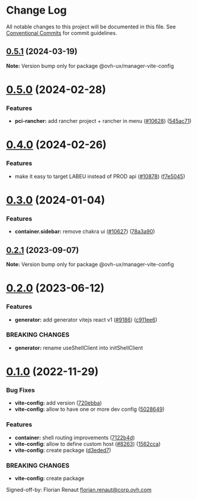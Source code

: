 # Change Log

All notable changes to this project will be documented in this file.
See [Conventional Commits](https://conventionalcommits.org) for commit guidelines.

## [0.5.1](https://github.com/ovh/manager/compare/@ovh-ux/manager-vite-config@0.5.0...@ovh-ux/manager-vite-config@0.5.1) (2024-03-19)

**Note:** Version bump only for package @ovh-ux/manager-vite-config





# [0.5.0](https://github.com/ovh/manager/compare/@ovh-ux/manager-vite-config@0.4.0...@ovh-ux/manager-vite-config@0.5.0) (2024-02-28)


### Features

* **pci-rancher:** add rancher project + rancher in menu ([#10628](https://github.com/ovh/manager/issues/10628)) ([545ac71](https://github.com/ovh/manager/commit/545ac719b60602f6b53bbdc54d0dc9a704ea7bf8))





# [0.4.0](https://github.com/ovh/manager/compare/@ovh-ux/manager-vite-config@0.3.0...@ovh-ux/manager-vite-config@0.4.0) (2024-02-26)


### Features

* make it easy to target LABEU instead of PROD api ([#10878](https://github.com/ovh/manager/issues/10878)) ([f7e5045](https://github.com/ovh/manager/commit/f7e5045545056cdf6d3164e08ec63d08e5ed747e))





# [0.3.0](https://github.com/ovh/manager/compare/@ovh-ux/manager-vite-config@0.2.1...@ovh-ux/manager-vite-config@0.3.0) (2024-01-04)


### Features

* **container.sidebar:** remove chakra ui ([#10627](https://github.com/ovh/manager/issues/10627)) ([78a3a90](https://github.com/ovh/manager/commit/78a3a902a5ed6e0edae011b19751319360867c03))





## [0.2.1](https://github.com/ovh/manager/compare/@ovh-ux/manager-vite-config@0.2.0...@ovh-ux/manager-vite-config@0.2.1) (2023-09-07)

**Note:** Version bump only for package @ovh-ux/manager-vite-config





# [0.2.0](https://github.com/ovh/manager/compare/@ovh-ux/manager-vite-config@0.1.0...@ovh-ux/manager-vite-config@0.2.0) (2023-06-12)


### Features

* **generator:**  add generator vitejs react v1 ([#9186](https://github.com/ovh/manager/issues/9186)) ([c911ee6](https://github.com/ovh/manager/commit/c911ee6168e2803e2022dc0e275f242953ad8255))


### BREAKING CHANGES

* **generator:** rename useShellClient into initShellClient





# [0.1.0](https://github.com/ovh/manager/compare/@ovh-ux/manager-vite-config@0.0.0...@ovh-ux/manager-vite-config@0.1.0) (2022-11-29)


### Bug Fixes

* **vite-config:** add version ([720ebba](https://github.com/ovh/manager/commit/720ebba8692d7c10173eebe19e6d8ff0a65607a1))
* **vite-config:** allow to have one or more dev config ([5028649](https://github.com/ovh/manager/commit/502864966fe71922135b2c6fa8a6503fb0fa6316))


### Features

* **container:** shell routing improvements ([7122b4d](https://github.com/ovh/manager/commit/7122b4dde1786c75f4ef5933f1b50037243bc003))
* **vite-config:** allow to define custom host ([#8263](https://github.com/ovh/manager/issues/8263)) ([1562cca](https://github.com/ovh/manager/commit/1562ccabfc9eaffd59bbf20d2ccdddcfacae81a9))
* **vite-config:** create package ([d3eded7](https://github.com/ovh/manager/commit/d3eded7d67abb1e978b96249aa35984c5cf7c939))


### BREAKING CHANGES

* **vite-config:** create package

Signed-off-by: Florian Renaut <florian.renaut@corp.ovh.com>
